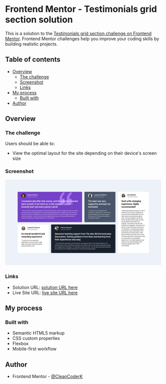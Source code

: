 # Frontend Mentor - Testimonials grid section solution

This is a solution to the [Testimonials grid section challenge on Frontend Mentor](https://www.frontendmentor.io/challenges/testimonials-grid-section-Nnw6J7Un7). Frontend Mentor challenges help you improve your coding skills by building realistic projects. 

## Table of contents

- [Overview](#overview)
  - [The challenge](#the-challenge)
  - [Screenshot](#screenshot)
  - [Links](#links)
- [My process](#my-process)
  - [Built with](#built-with)  
- [Author](#author)

## Overview

### The challenge

Users should be able to:

- View the optimal layout for the site depending on their device's screen size

### Screenshot

![Design](./design/desktop-preview.png)

### Links

- Solution URL: [solution URL here](https://github.com/CleanCoderK/testimonials-grid-section)
- Live Site URL: [live site URL here](https://cleancoderk.github.io/testimonials-grid-section/)

## My process

### Built with

- Semantic HTML5 markup
- CSS custom properties
- Flexbox
- Mobile-first workflow

## Author

- Frontend Mentor - [@CleanCoderK](https://www.frontendmentor.io/profile/CleanCoderK)
